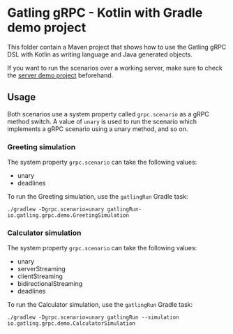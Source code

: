 # Gatling gRPC - Kotlin with Gradle demo project

This folder contain a Maven project that shows how to use the Gatling gRPC DSL with Kotlin as writing language and Java
generated objects.

If you want to run the scenarios over a working server, make sure to check the [server demo project](../../server)
beforehand.

## Usage

Both scenarios use a system property called `grpc.scenario` as a gRPC method switch. A value of `unary` is used to run
the scenario which implements a gRPC scenario using a unary method, and so on.

### Greeting simulation

The system property `grpc.scenario` can take the following values:

- unary
- deadlines

To run the Greeting simulation, use the `gatlingRun` Gradle task:

```console
./gradlew -Dgrpc.scenario=unary gatlingRun-io.gatling.grpc.demo.GreetingSimulation
```

### Calculator simulation

The system property `grpc.scenario` can take the following values:

- unary
- serverStreaming
- clientStreaming
- bidirectionalStreaming
- deadlines

To run the Calculator simulation, use the `gatlingRun` Gradle task:

```console
./gradlew -Dgrpc.scenario=unary gatlingRun --simulation io.gatling.grpc.demo.CalculatorSimulation
```
